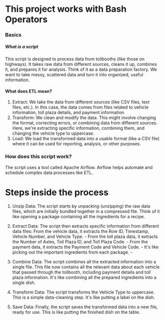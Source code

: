 # This project works with Bash Operators

### Basics

##### What is a script
This script is designed to process data from tollbooths (like those on highways).  It takes raw data from different sources, cleans it up, combines it, and prepares it for analysis.  Think of it as a data preparation factory.  We want to take messy, scattered data and turn it into organized, useful information.

#### What does ETL mean?
1. Extract: We take the data from different sources (like CSV files, text files, etc.). In this case, the data comes from files related to vehicle information, toll plaza details, and payment information
2. Transform: We clean and modify the data. This might involve changing the format, correcting errors, or combining data from different sources. Here, we're extracting specific information, combining them, and changing the vehicle type to uppercase.
3. Load: We load the transformed data into a usable format (like a CSV file) where it can be used for reporting, analysis, or other purposes.

### How does this script work?
The script uses a tool called Apache Airflow. Airflow helps automate and schedule complex data processes like ETL.

# Steps inside the process
1. Unzip Data: The script starts by unpacking (unzipping) the raw data files, which are initially bundled together in a compressed file. Think of it like opening a package containing all the ingredients for a recipe.

2. Extract Data: The script then extracts specific information from different data files:
From the vehicle data, it extracts the Row ID, Timestamp, Vehicle Number, and Vehicle Type. - 
From the toll plaza data, it extracts the Number of Axles, Toll Plaza ID, and Toll Plaza Code. -
From the payment data, it extracts the Payment Code and Vehicle Code. - 
It's like picking out the important ingredients from each package. -

3. Combine Data: The script combines all the extracted information into a single file. This file now contains all the relevant data about each vehicle that passed through the tollbooth, including payment details and toll plaza information.  It's like combining all the prepared ingredients into a single dish.

4. Transform Data: The script transforms the Vehicle Type to uppercase. This is a simple data-cleaning step.  It's like putting a label on the dish.

5. Save Data: Finally, the script saves the transformed data into a new file, ready for use. This is like putting the finished dish on the table.


